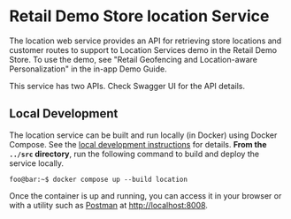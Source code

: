 # Retail Demo Store location Service

The location web service provides an API for retrieving store locations and 
customer routes to support to Location Services demo in the Retail Demo Store.
To use the demo, see "Retail Geofencing and Location-aware Personalization"
in the in-app Demo Guide.  

This service has two APIs. Check Swagger UI for the API details.

## Local Development

The location service can be built and run locally (in Docker) using Docker Compose. See the [local development instructions](https://github.com/aws-samples/retail-demo-store/blob/master/docs/Deployment/local-development/0-local-development-instructions.md) for details. **From the `../src` directory**, run the following command to build and deploy the service locally.

```console
foo@bar:~$ docker compose up --build location
```

Once the container is up and running, you can access it in your browser or with a utility such as [Postman](https://www.postman.com/) at [http://localhost:8008](http://localhost:8009).
